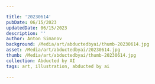 ```yaml
---

title: '20230614'
pubDate: 06/15/2023
updatedDate: 06/15/2023
description: ''
author: Anton Simanov
background: /Media/art/abductedbyai/thumb-20230614.jpg
asset: /Media/art/abductedbyai/20230614.jpg
thumb: /Media/art/abductedbyai/thumb-20230614.jpg
collection: Abducted by AI
tags: art, illustration, abducted by ai

---
```



